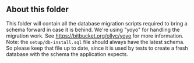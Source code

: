 ## About this folder

This folder will contain all the database migration scripts required
to bring a schema forward in case it is behind. We're using "yoyo"
for handling the migration work. See https://bitbucket.org/ollyc/yoyo
for more information. Note: the `setup/db-install.sql` file should always
have the latest schema. So please keep that file up to date, since it
is used by tests to create a fresh database with the schema the
application expects.
